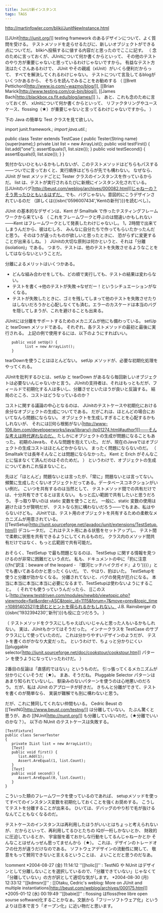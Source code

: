 ```yaml
---
title: Junit新インスタンス
tags: TAGS
---
```


http://martinfowler.com/bliki/JunitNewInstance.html

[[JUnit|http://junit.org/]] testing framework のあるデザインについて、よく質問を受ける。
テストメソッドを走らせるたびに、新しいオブジェクトができる点についてだ。
blikiへ投稿するに値する内容だと思ったのでここに記す。
（
念のために言っておくが、JUnitについて何か書くからといって、
その他のテストのやり方が重要じゃないと思っているわけじゃないですから。
有益なテスト方法はたくさんあるわけで、
JUnit やその親戚（xUnit）がいくら便利だからって、
すべてを解決してくれるわけじゃない。
テストについて言及してるblogがいくつかあるから、
そちらを読んでみることをお勧めする
（
[[Brett Pettichord|http://www.io.com/~wazmo/blog/]], 
[[Brian Marick|http://www.testing.com/cgi-bin/blog]], 
[[James Bach|http://blackbox.cs.fit.edu/blog/james/]]
）。
あと、これも念のために言っておくが、
xUnitについて何か書くからといって、
リファクタリングやユースケース、flossing（★）が重要じゃないと言ってるわけじゃないですから。
）

下の Java の簡単な Test クラスを見て欲しい。

 import junit.framework.*;
 import java.util.*;
 
 public class Tester extends TestCase {
       public Tester(String name) {super(name);}
       private List list = new ArrayList();
       public void testFirst() {
             list.add("one");
             assertEquals(1, list.size());
       }
       public void testSecond() {
             assertEquals(0, list.size());
       }
 }

気付かないひともいるかもしれないが、このテストメソッドはどちらもパスする
——ついでに言っておくと、実行順序はどちらが先でも構わない。
なぜなら、JUnit が test メソッドごとに Tester クラスのインスタンスを作っているからだ。
list は、テストが実行されるたびに新規にインスタンス化されている。
[[JUnitのバグ|http://beust.com/weblog/archives/000082.html]]じゃねーの？そう思ったひともいるはずだ。
でも、バグじゃない。意図的にこうデザインされているのだ
（詳しくは{{isbn('0596007434','Kentの新刊')}}を読むべし）。


JUnit の基本的なデザインは、Kent が Smalltalk で作ったテスティングフレームワークから来ている
（
これをフレームワークと呼ぶのは間違いかもしれない
——Kent はフレームワークとして発表したわけじゃないし。
1，2時間で出来てしまうんだから、彼はむしろ、
みんなに自分たちで作ってもらいたかったんだと思う。
そのほうが違ったものが欲しいと思ったときに、
恐がらずに変更することが出来るしね。
）
JUnitの大切な原則は何かというと、それは「分離(isolation)」である。
つまり、テストは、他のテストを失敗させるようなことをしてはならないということだ。

分離によるメリットはいくつかある。

* どんな組み合わせをしても、どの順で実行しても、テストの結果は変わらない。
* テストを書く→他のテストが失敗→なぜだー！というシチュエーションがなくなる。
* テストが失敗したときに、ゴミを残してしまって他のテストを失敗させたりはしないだろうかと心配しなくても済む。エラーのカスケードは本当のバグを隠してしまうが、これを避けることも出来る。


JUnitには分離をサポートするためのメカニズムが他にも備わっている。
setUp と tearDown メソッドである。
それぞれ、各テストメソッドの最初と最後に実行される。
上記の例で使用するには、以下のようにすればいい。


       public void setUp() {
             list = new ArrayList();
       }


tearDownを使うことはほとんどない。
setUp メソッドが、必要な初期化処理をやってくれる。

JUnitを批判するひとは、setUp と tearDown があるなら毎回新しいオブジェクトは必要ないんじゃないかと言う。
JUnitの支持者は、それはもっともだが、フィールドで初期化する人は多いし、分離させといたほうが良いと反論する。
結局のところ、コストはどうなっているのか？

コストに関する議論の中心となるのは、
JUnitのテストケースや初期化における余分なオブジェクトの生成についてである。
だがこれは、ほとんどの場合においてなんら問題にならない。
オブジェクトを生成しすぎることを心配するかもしれないが、
それには[[何ら根拠がない|http://www-106.ibm.com/developerworks/java/library/j-jtp01274.html#author1]]——そんな考えは時代遅れなのだ。
たしかにオブジェクトの生成が問題になることもあった。
初期のJavaも、そんな問題を抱えていた。
だが、現在のJavaではオブジェクトの生成コストはほとんどかからない。
まったく問題にならないのだ。
（
Smalltalkでは長年そんなことは問題にならなかった。
Kent と Erich がそんなことに悩まなくて済んだのはそのためだ。
）
というわけで、オブジェクトの生成についてあれこれ悩まないこと。

先ほど「ほとんど」問題ないとは言ったが、「常に」問題ないとは言ってない。
頻繁に生成したくないオブジェクトだってある。データベースコネクションがいい例だ。
こいつを共有するのは当然として、
テストメソッド間での共有だけでは、十分共有できてるとは言えない。
もっと広い範囲で共有したいと思うだろう。
手っ取り早いのは static 変数を使うことだ。
一般に、static 変数の使用は避けたほうが賢明だが、
テストなら別に構わないだろう——でもまあ、私はやらないけども。
JUnitでは、テスト用のオブジェクトを共有するための柔軟なメカニズムが用意されている。
[[TestSetup|http://junit.sourceforge.net/javadoc/junit/extensions/TestSetup.html]] デコレータだ。
これはテスト用にある状態をセットアップし、
テスト間で柔軟に状態を共有できるようにしてくれるものだ。
クラス内のメソッド間共有だけではなく、もっと広範囲で共有可能だ。

おそらく、TestSetup で最も問題となるのは、
TestSetup に関する情報を見つけるのが非常に困難だという点だ。
私も、ドキュメントの中に「豹に注意{{fn('訳注：beware of the leopard - 『銀河ヒッチハイクガイド』より')}}）」とでも書いてあるのかと思ったくらいだ。
で、やはり、豹はいた。
TestSetupを使うと分離が効かなくなる。
分離されてないと、バグの発見が厄介になる。
本当に本当に本当に本当に必要になるまで、TestSetupは使わないようにすること。
（
それでも使うっていうんだったら、
[[このスレ|http://www.testdriven.com/modules/newbb/viewtopic.php?viewmode=flat&order=ASC&topic_id=1115&forum=7&move=prev&topic_time=1089140252]]を読むとヒントを得られるかもしれない。
J.B. Rainsberger の{{isbn('1932394230','新刊')}}も役に立つだろう。
）

（
テストメソッドをクラスにしちゃえばいいじゃんと思った人もいるかもしれない。
実は、JUnitもかつてはそうだった。
インナークラスを TestCase のサブクラスにして使っていたのだ。
これは分かりやすいデザインのようだが、
テストを書くのがかなり大変だった。
というわけで、ちょっと分かりにくい [[pluggable selector|http://junit.sourceforge.net/doc/cookstour/cookstour.htm]] パターン を使うようになっていったわけだ。
）

2番目の反論は「直感的ではない」というものだ。
引っ張ってくるメカニズムが分かりにくいそうだ（★）。
まあ、そうだね。
Pluggable Selector パターンはあまり知られていないし、
馴染みのないパターンを使うのは心地悪いのだろう。
だが、私は JUnit のアプローチが好きだ。
きちんと分離ができて、テストを書くのが簡単なら、
実装が難解でも別に構わないと思う。

だが、これに賛同してくれない仲間もいる。
Cedric Beust の [[TestNG|http://www.beust.com/testng/]] は分離していない。
たぶん驚くと思うが、あの [[NUnit|http://nunit.org/]] も分離していないのだ。（★分離でいいのかな？）。
以下の NUnit のテストケースは失敗する。

    [TestFixture]
    public class ServerTester
    {
       private IList list = new ArrayList();
       [Test]
       public void first() {
          list.Add(1);
          Assert.AreEqual(1, list.Count);
       }
       [Test]
       public void second() {
          Assert.AreEqual(0, list.Count);
       }
    }

こういった類のフレームワークを使っているのであれば、
setupメソッドを使ってすべてのインスタンス変数を初期化しておくことを強くお奨めする。
こうしてテストを分離することが出来る。
ひいては、デバッグのやり杉で毛が抜けるなんてこともなくなるのだ。

テストケースのインスタンスは再利用したほうがいいとはちょっと考えられないが、
だからといって、再利用してるひとたちの
IQが一桁しかないとか、
財政的に圧迫しているとか、
宇宙服を着ておかしな行動をしてるんじゃねーかとか
そんなことはぜんっぜん思ってませんから（★）。
これは、デザインのトレードオフの仕方が違うだけなのである。
ソフトウェアデザインの流動性に関して、
敬意をもって賛同できないと言えるということは、
よいことだと思うのだなあ。

!comment
*2004-08-27 (金) 11:14:12 ''[[holic]]'' : TestNG や NUnit はデザインとして分離しないことを選択しているので、「分離できていない」じゃなくて「分離していない」の方が訳として適切な気がします。
*2004-08-30 (月) 12:33:12 ''[[kdmsnr]]'' : [[Otaku, Cedric's weblog: More on JUnit and multiple instantiations|http://beust.com/weblog/archives/000175.html]]
*2005-01-12 (水) 00:19:49 ''[[babie]]'' : flossing はfloss(free libre open sourse software)化することかなぁ。文脈から「フリーソフトウェア化」というよりは日本で言う「オープン化」に近い物だと思います。
